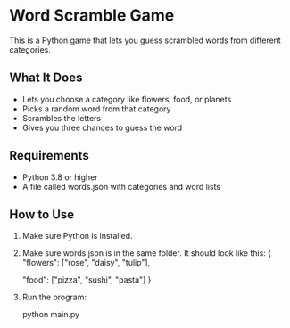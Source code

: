 # Word Scramble Game

This is a Python game that lets you guess scrambled words from different categories.

## What It Does

* Lets you choose a category like flowers, food, or planets
* Picks a random word from that category
* Scrambles the letters
* Gives you three chances to guess the word

## Requirements

* Python 3.8 or higher
* A file called words.json with categories and word lists

## How to Use

1. Make sure Python is installed.

2. Make sure words.json is in the same folder. It should look like this:
   {
     "flowers": ["rose", "daisy", "tulip"],
     
     "food": ["pizza", "sushi", "pasta"]
   }

3. Run the program:

   python main.py
